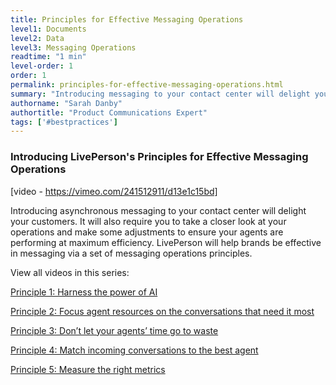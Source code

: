 ```yaml
---
title: Principles for Effective Messaging Operations
level1: Documents
level2: Data
level3: Messaging Operations
readtime: "1 min"
level-order: 1
order: 1
permalink: principles-for-effective-messaging-operations.html
summary: "Introducing messaging to your contact center will delight your customers. It will also require you to take a closer look at your operations and make some adjustments to ensure your agents are performing at maximum efficiency."
authorname: "Sarah Danby"
authortitle: "Product Communications Expert"
tags: ['#bestpractices']
---
```




### Introducing LivePerson's Principles for Effective Messaging Operations


[video - https://vimeo.com/241512911/d13e1c15bd]

Introducing asynchronous messaging to your contact center will delight your customers. It will also require you to take a closer look at your operations and make some adjustments to ensure your agents are performing at maximum efficiency. LivePerson will help brands be effective in messaging via a set of messaging operations principles.

View all videos in this series:

[Principle 1: Harness the power of AI](/Principle-1-of-effective-messaging-operations-harnass-the-power-of-AI.html)

[Principle 2: Focus agent resources on the conversations that need it most](/principle-2-of-effective-messaging-operations-agent-resources.html)

[Principle 3: Don’t let your agents’ time go to waste](/principle-3-of-effective-messaging-operations-agent-efficiency.html)  

[Principle 4: Match incoming conversations to the best agent](/principle-4-of-effective-messaging-operations-agent-routing.html)

[Principle 5: Measure the right metrics](/principle-5-of-effective-messaging-operations-measurement.html)
